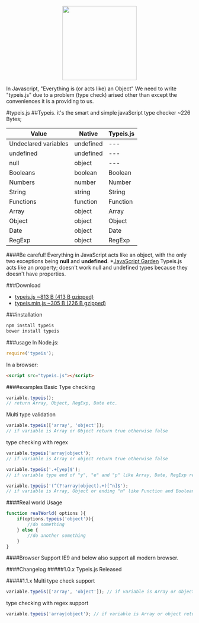 <p align="center"><a href="https://typeis.github.io/" target="_blank"><img width="200"src="https://typeis.github.io/typeis.png"></a></p>

In Javascript, "Everything is (or acts like) an Object"
We need to write "typeis.js" due to a problem (type check) arised other than except the conveniences it is a providing to us.

#typeis.js
##Typeis. it's the smart and simple javaScript type checker ~226 Bytes;

|Value                  |Native     |Typeis.js  |
|---                    |---        |---        |
|Undeclared variables   |undefined  |---        |
|undefined              |undefined  |---        |
|null                   |object     |---        |
|Booleans               |boolean    |Boolean    |
|Numbers                |number     |Number     |
|String                 |string     |String     |
|Functions              |function   |Function   |
|Array                  |object     |Array      |
|Object                 |object     |Object     |
|Date                   |object     |Date       |
|RegExp                 |object     |RegExp     |
####Be careful!
Everything in JavaScript acts like an object, with the only two exceptions being **null** and **undefined**. *[JavaScript Garden](https://bonsaiden.github.io/JavaScript-Garden/#object.general)
Typeis.js acts like an property; doesn't work null and undefined types because they doesn't have properties.

###Download

* [typeis.js ~813 B (413 B gzipped)](https://raw.githubusercontent.com/typeis/typeisjs/master/typeis.js)
* [typeis.min.js ~305 B (226 B gzipped)](https://raw.githubusercontent.com/typeis/typeisjs/master/dist/typeis.min.js)

###installation
```javascript
npm install typeis
bower install typeis
```
###usage
In Node.js:
```javascript
require('typeis');
```
In a browser:
```html
<script src="typeis.js"></script>
```
####examples
Basic Type checking
```javascript
variable.typeis();
// return Array, Object, RegExp, Date etc.
```
Multi type validation
```javascript
variable.typeis(['array', 'object']);
// if variable is Array or Object return true otherwise false
```
type checking with regex
```javascript
variable.typeis('array|object');
// if variable is Array or object return true otherwise false

variable.typeis('.+[yep]$');
// if variable type end of "y", "e" and "p" like Array, Date, RegExp return true otherwise false

variable.typeis('(^(?!array|object).+)[^n]$');
// if variable is Array, Object or ending "n" like Function and Boolean return false otherwise true
```

####Real world Usage

```javascript 
function realWorld( options ){
    if(options.typeis('object')){
        //do something
    } else {
        //do another something
    }
}
```

####Browser Support
IE9 and below also support all modern browser.

####Changelog
#####1.0.x
Typeis.js Released

#####1.1.x
Multi type check support
```javascript
variable.typeis(['array', 'object']); // if variable is Array or Object return true otherwise false
```
type checking with regex support
```javascript
variable.typeis('array|object'); // if variable is Array or object return true otherwise false
```
